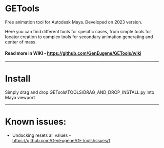 # GETools
Free animation tool for Autodesk Maya. Developed on 2023 version.

Here you can find different tools for specific cases, from simple tools for locator creation to complex tools for secondary animation generating and center of mass.

#### Read more in WIKI - https://github.com/GenEugene/GETools/wiki

***

# Install
Simply drag and drop GETools\TOOLS\DRAG_AND_DROP_INSTALL.py into Maya viewport

***

# Known issues:
- Undocking resets all values - https://github.com/GenEugene/GETools/issues/1

